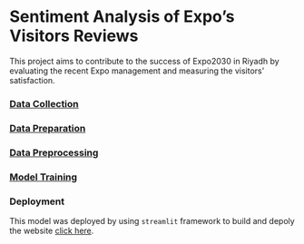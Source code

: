 # Sentiment Analysis of Expo’s Visitors Reviews

This project aims to contribute to the success of Expo2030 in Riyadh by evaluating the recent Expo management and measuring the visitors' satisfaction.

### [Data Collection](./notebooks/DataCollection.ipynb)


### [Data Preparation](./notebooks/[Data-Preparation.ipynb)


### [Data Preprocessing](./notebooks/DataPreprocessing.ipynb)


### [Model Training](./notebooks/TFIDF+Model-Training.ipynb)

### Deployment
This model was deployed by using `streamlit` framework to build and depoly the website [click here](https://expo-reviews-analysis.streamlit.app/).





